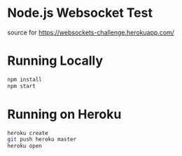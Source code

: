 # Node.js Websocket Test

source for https://websockets-challenge.herokuapp.com/

# Running Locally

``` bash
npm install
npm start
```

# Running on Heroku

``` bash
heroku create
git push heroku master
heroku open
```
